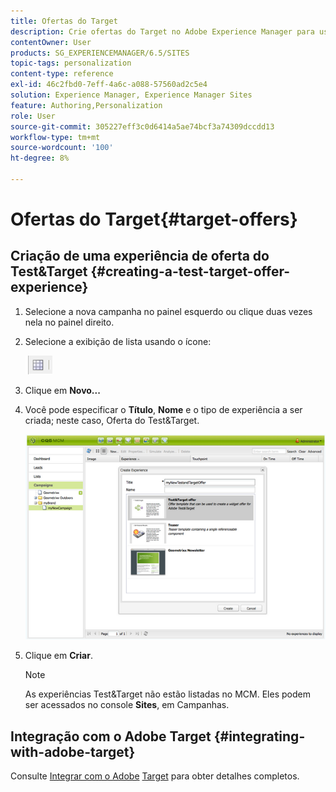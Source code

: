 ```yaml
---
title: Ofertas do Target
description: Crie ofertas do Target no Adobe Experience Manager para uso no Adobe Target.
contentOwner: User
products: SG_EXPERIENCEMANAGER/6.5/SITES
topic-tags: personalization
content-type: reference
exl-id: 46c2fbd0-7eff-4a6c-a088-57560ad2c5e4
solution: Experience Manager, Experience Manager Sites
feature: Authoring,Personalization
role: User
source-git-commit: 305227eff3c0d6414a5ae74bcf3a74309dccdd13
workflow-type: tm+mt
source-wordcount: '100'
ht-degree: 8%

---
```


# Ofertas do Target{#target-offers}

## Criação de uma experiência de oferta do Test&amp;Target {#creating-a-test-target-offer-experience}

1. Selecione a nova campanha no painel esquerdo ou clique duas vezes nela no painel direito.
1. Selecione a exibição de lista usando o ícone:

   ![Exibição de lista](do-not-localize/chlimage_1-11.png)

1. Clique em **Novo...**
1. Você pode especificar o **Título**, **Nome** e o tipo de experiência a ser criada; neste caso, Oferta do Test&amp;Target.

   ![chlimage_1-139](assets/chlimage_1-139.png)

1. Clique em **Criar**.

   >[!NOTE]
   >
   >As experiências Test&amp;Target não estão listadas no MCM. Eles podem ser acessados no console **Sites**, em Campanhas.

## Integração com o Adobe Target {#integrating-with-adobe-target}

Consulte [Integrar com o Adobe](/help/sites-administering/target.md) [Target](/help/sites-administering/target.md) para obter detalhes completos.

